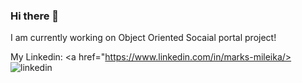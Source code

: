 ### Hi there 👋

I am currently working on Object Oriented Socaial portal project!

My Linkedin: <a href="https://www.linkedin.com/in/marks-mileika/><img src="https://img.icons8.com/color/96/000000/linkedin.png" alt="linkedin"/></a>


